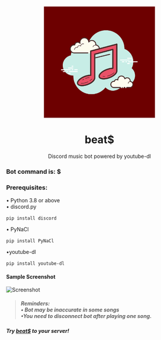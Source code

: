   <p align =center>
<img src = "https://github.com/jsphprz/beats/blob/main/logo.png" width=300 height=300>
  </p>
  <h1 align="center">beat$</h1>
  <p align=center> Discord music bot powered by youtube-dl</p>
  
  ### Bot command is: $
 
  
  ### Prerequisites:    
  • Python 3.8 or above  
  • discord.py  
  ```
  pip install discord
  ```
  • PyNaCl
  ```
  pip install PyNaCl
  ```
  •youtube-dl
  ```
  pip install youtube-dl
  ```
  #### Sample Screenshot
  ![Screenshot](https://cdn.discordapp.com/attachments/840935119866429441/843186809298616371/unknown.png)
 > ##### Reminders:<br> • Bot may be inaccurate in some songs<br>•You need to disconnect bot after playing one song.
 
 <h5>
Try <a href="https://discord.com/api/oauth2/authorize?client_id=840489745246978089&permissions=36768768&scope=bot">beat$</a> to your server!
 </h5>
